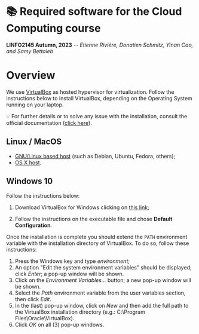 
# :books: Required software for the Cloud Computing course

**LINFO2145 Autumn, 2023** -- *Etienne Rivière, Donatien Schmitz, Yinan Cao, and Samy Bettaieb*

# Overview

We use [VirtualBox](https://www.virtualbox.org/) as hosted hypervisor for virtualization.
Follow the instructions below to install VirtualBox, depending on the Operating System running on your laptop.

:bulb:
For further details or to solve any issue with the installation, consult the official documentation ([click here](https://www.virtualbox.org/manual/ch02.html)).

## Linux / MacOS

- [GNU/Linux based host](https://www.virtualbox.org/wiki/Linux_Downloads) (such as Debian, Ubuntu, Fedora, others);
- [OS X host](https://www.virtualbox.org/wiki/Downloads).

## Windows 10

Follow the instructions below:

1. Download VirtualBox for Windows clicking on [this link](https://download.virtualbox.org/virtualbox/6.1.38/VirtualBox-6.1.38-153438-Win.exe);

1. Follow the instructions on the executable file and chose **Default Configuration**.

Once the installation is complete you should extend the `PATH` environment variable with the installation directory of VirtualBox. To do so, follow these instructions:

1. Press the Windows key and type *environment*;
1. An option "Edit the system environment variables" should be displayed; click *Enter*; a pop-up window will be shown.
1. Click on the *Environment Variables...* button; a new pop-up window will be shown.
1. Select the *Path* environment variable from the user variables section, then click *Edit*.
1. In the (last) pop-up window, click on *New* and then add the full path to the VirtualBox installation directory (e.g.: C:\Program Files\Oracle\VirtualBox).
1. Click *OK* on all (3) pop-up windows.
